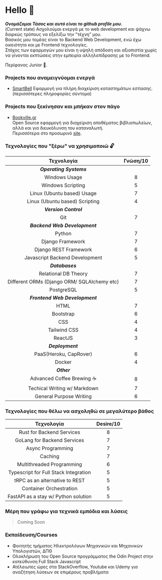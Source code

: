 # Hello 👋

***Ονομάζομαι Τάσος και αυτό είναι το github profile μου.***    
(Current state) Ασχολούμαι ενεργά με το web development και ψάχνω διαρκώς τρόπους να εξελίξω την "τέχνη" μου.  
Βασικός μου τομέας είναι το Backend Web Development, ενώ έχω οικειότητα και με Frontend τεχνολογίες.  
Στόχος των εφαρμογών μου είναι η υψηλή απόδοση και αξιοπιστία χωρίς να γίνονται εκπτώσεις στην εμπειρία αλληλεπίδρασης με το Frontend.  
  
Περίφανος Junior 💪.

### Projects που αναμειγνύομαι ενεργά
- [SmartBell]() 
Εφαρμογή για πλήρη διαχείριση καταστημάτων εστίασης.  
(περισσότερες πληροφορίες σύντομα)  

### Projects που ξεκίνησαν και μπήκαν στον πάγο
- [Bookville.gr](https://github.com/antsinar/bookville_gr/tree/coming-soon)  
Open Source εφαρμογή για διαχείριση αποθέματος βιβλιοπωλείων, αλλά και για διευκόλυνση του καταναλωτή.  
Περισσότερα στο προσωρινό [site](https://bookville.gr).  

### Τεχνολογίες που "ξέρω" να χρησιμοποιώ 🔓

| Τεχνολογία | Γνώση/10 |
| :---: | :---: |
|***Operating Systems***||
| Windows Usage | 8 |
| Windows Scripting | 5 |
| Linux (Ubuntu based) Usage | 7 |
| Linux (Ubuntu based) Scripting | 4 |
| ***Version Control*** ||
| Git | 7 |
| ***Backend Web Development*** ||
| Python | 7 |
| Django Framework | 7 |
| Django REST Framework | 6 |
| Javascript Backend Development | 5 |
| ***Databases*** ||
| Relational DB Theory | 7 |
| Different ORMs (Django ORM/ SQLAlchemy etc) | 7 |
| PostgreSQL | 5 |
| ***Frontend Web Development*** ||
| HTML | 7 |
| Bootstrap | 6 |
| CSS | 4 |
| Tailwind CSS | 4 |
| ReactJS | 3 |
| ***Deployment*** ||
| PaaS(Heroku, CapRover) | 6 |
| Docker | 4 |
| ***Other*** ||
| Advanced Coffee Brewing ☕ | 8 |
| Techical Writing w/ Markdown | 7 |
| General Purpose Writing | 6 |


### Τεχνολογίες που θέλω να ασχοληθώ σε μεγαλύτερο βάθος
| Τεχνολογία | Desire/10 |
| :---: | :---: |
| Rust for Backend Services | 8 |
| GoLang for Backend Services | 7 |
| Async Programming | 7 |
| Caching | 7 |
| Multithreaded Programming | 6 |
| Typescript for Full Stack Integration | 5 |
| tRPC as an alternative to REST | 5 |
| Container Orchestration | 5 |
| FastAPI as a stay w/ Python solution | 5 |

### Μέρη που γράφω για τεχνικά εμπόδια και λύσεις
> Coming Soon

### Εκπαίδευση/Courses
- Φοιτητής τμήματος Ηλεκτρολόγων Μηχανικών και Μηχανικών Υπολογιστών, ΔΠΘ
- Ολοκλήρωση του Open Source προγράμματος the Odin Project στην κατεύθυνση Full Stack Javascript
- Ατέλειωτες ώρες στα StackOverflow, Youtube και Udemy για αναζήτηση λύσεων σε επιμέρους προβλήματα
